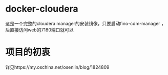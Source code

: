 # docker-cloudera
这是一个完整的cloudera manager的安装镜像，只要启动fino-cdm-manager ，后直接访问web的7180端口就可以

# 项目的初衷
详见https://my.oschina.net/osenlin/blog/1824809
